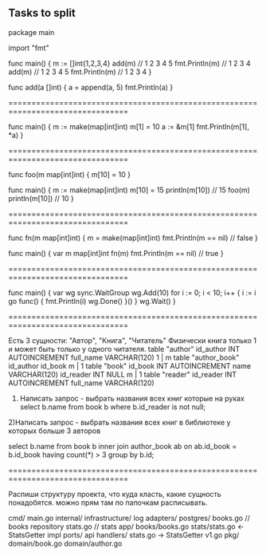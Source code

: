 ## Tasks to split

package main

import "fmt"

func main() {
m := []int{1,2,3,4}
add(m) // 1 2 3 4 5
fmt.Println(m) // 1 2 3 4
add(m) // 1 2 3 4 5
fmt.Println(m) // 1 2 3 4
}

func add(a []int) {
a = append(a, 5)
fmt.Println(a)
}
    
================================================================================    

func main() {
m := make(map[int]int)
m[1] = 10
a := &m[1]
fmt.Println(m[1], *a)
}
    
================================================================================


func foo(m map[int]int) {
m[10] = 10
}

func main() {
m := make(map[int]int)
m[10] = 15
println(m[10]) // 15
foo(m)
println(m[10]) // 10
}

================================================================================

func fn(m map[int]int) {
m = make(map[int]int)
fmt.Println(m == nil) // false
}

func main() {
var m map[int]int
fn(m)
fmt.Println(m == nil) // true
}

================================================================================

func main() {
var wg sync.WaitGroup
wg.Add(10)
for i := 0; i < 10; i++ {
i := i
go func() {
fmt.Println(i)
wg.Done()
}()
}
wg.Wait()
}


================================================================================

Есть 3 сущности: "Автор", "Книга", "Читатель"
Физически книга только 1 и может быть только у одного читателя.
table "author"
id_author INT AUTOINCREMENT
full_name VARCHAR(120)
1
|
m
table "author_book"
id_author
id_book
m
|
1
table "book"
id_book INT AUTOINCREMENT
name VARCHAR(120)
id_reader INT NULL
m
|
1
table "reader"
id_reader INT AUTOINCREMENT
full_name VARCHAR(120)

1) Написать запрос - выбрать названия всех книг которые на руках
   select b.name from book b where b.id_reader is not null;

2)Написать запрос - выбрать названия всех книг в библиотеке у которых больше 3 авторов

select b.name from book b inner join author_book ab on ab.id_book = b.id_book
having count(*) > 3 group by b.id;

================================================================================


Распиши структуру проекта, что куда класть, какие сущность понадобятся.
можно прям там по папочкам расписывать.



cmd/
main.go
internal/
infrastructure/
log
adapters/
postgres/
books.go // books repository
stats.go // stats
app/
books/books.go
stats/stats.go <- StatsGetter impl
ports/
api
handlers/
stats.go -> StatsGetter
v1.go
pkg/
domain/book.go
domain/author.go
